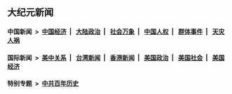 ## 大纪元新闻

#### 中国新闻 &nbsp;>&nbsp; [中国经济](indexes/ncid283/README.md?06180445) &nbsp;| &nbsp; [大陆政治](indexes/ncid277/README.md?06180445) &nbsp;| &nbsp; [社会万象](indexes/ncid282/README.md?06180445) &nbsp;| &nbsp; [中国人权](indexes/ncid278/README.md?06180445) &nbsp;| &nbsp; [群体事件](indexes/ncid279/README.md?06180445) &nbsp;| &nbsp; [天灾人祸](indexes/ncid280/README.md?06180445)

#### 国际新闻 &nbsp;>&nbsp; [美中关系](indexes/nf1412576/README.md?06180445) &nbsp;| &nbsp; [台湾新闻](indexes/ncid1349361/README.md?06180445) &nbsp;| &nbsp; [香港新闻](indexes/ncid1349362/README.md?06180445) &nbsp;| &nbsp; [美国政治](indexes/ncid1078159/README.md?06180445) &nbsp;| &nbsp; [美国社会](indexes/ncid1078160/README.md?06180445) &nbsp;| &nbsp; [美国经济](indexes/ncid1078158/README.md?06180445)

#### 特别专题 &nbsp;>&nbsp; [中共百年历史](https://github.com/epoch-news/epoch-special/blob/master/README.md?06180445)  
